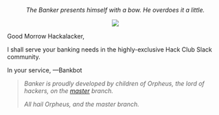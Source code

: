 <p align="center"><i>The Banker presents himself with a bow. He overdoes it a little.</i></p>

<p align="center"><img src="https://media.giphy.com/media/RkbIp7Tax73au4n65S/giphy.gif"></a>

Good Morrow Hackalacker,

I shall serve your banking needs in the highly-exclusive Hack Club Slack community.

In your service,
—Bankbot

> _Banker is proudly developed by children of Orpheus, the lord of hackers, on the [master](https://github.com/hackclub/bank-bot/tree/master) branch._
>
> _All hail Orpheus, and the master branch._
